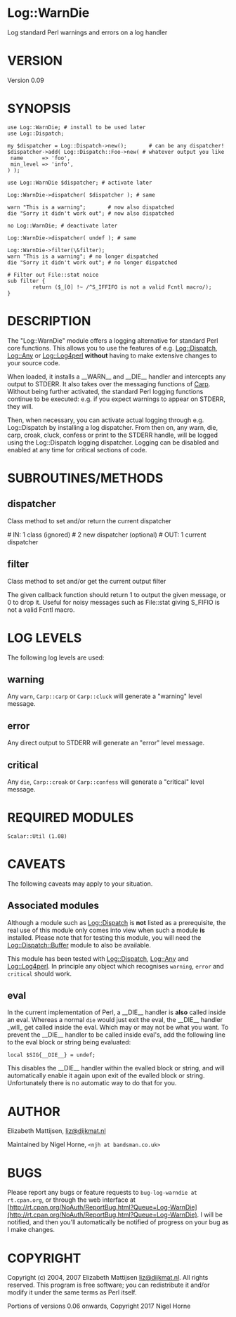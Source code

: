 # Log::WarnDie

Log standard Perl warnings and errors on a log handler

# VERSION

Version 0.09

# SYNOPSIS

    use Log::WarnDie; # install to be used later
    use Log::Dispatch;

    my $dispatcher = Log::Dispatch->new();       # can be any dispatcher!
    $dispatcher->add( Log::Dispatch::Foo->new( # whatever output you like
     name      => 'foo',
     min_level => 'info',
    ) );

    use Log::WarnDie $dispatcher; # activate later

    Log::WarnDie->dispatcher( $dispatcher ); # same

    warn "This is a warning";       # now also dispatched
    die "Sorry it didn't work out"; # now also dispatched

    no Log::WarnDie; # deactivate later

    Log::WarnDie->dispatcher( undef ); # same

    Log::WarnDie->filter(\&filter);
    warn "This is a warning"; # no longer dispatched
    die "Sorry it didn't work out"; # no longer dispatched

    # Filter out File::stat noice
    sub filter {
            return ($_[0] !~ /^S_IFFIFO is not a valid Fcntl macro/);
    }

# DESCRIPTION

The "Log::WarnDie" module offers a logging alternative for standard
Perl core functions.  This allows you to use the features of e.g.
[Log::Dispatch](https://metacpan.org/pod/Log::Dispatch), [Log::Any](https://metacpan.org/pod/Log::Any) or [Log::Log4perl](https://metacpan.org/pod/Log::Log4perl) **without** having to make extensive
changes to your source code.

When loaded, it installs a \_\_WARN\_\_ and \_\_DIE\_\_ handler and intercepts any
output to STDERR.  It also takes over the messaging functions of [Carp](https://metacpan.org/pod/Carp).
Without being further activated, the standard Perl logging functions continue
to be executed: e.g. if you expect warnings to appear on STDERR, they will.

Then, when necessary, you can activate actual logging through e.g.
Log::Dispatch by installing a log dispatcher.  From then on, any warn, die,
carp, croak, cluck, confess or print to the STDERR handle,  will be logged
using the Log::Dispatch logging dispatcher.  Logging can be disabled and
enabled at any time for critical sections of code.

# SUBROUTINES/METHODS

## dispatcher

Class method to set and/or return the current dispatcher

\# IN: 1 class (ignored)
\#     2 new dispatcher (optional)
\# OUT: 1 current dispatcher

## filter

Class method to set and/or get the current output filter

The given callback function should return 1 to output the given message, or 0
to drop it.
Useful for noisy messages such as File::stat giving S\_FIFIO is not a valid Fcntl macro.

# LOG LEVELS

The following log levels are used:

## warning

Any `warn`, `Carp::carp` or `Carp::cluck` will generate a "warning" level
message.

## error

Any direct output to STDERR will generate an "error" level message.

## critical

Any `die`, `Carp::croak` or `Carp::confess` will generate a "critical"
level message.

# REQUIRED MODULES

    Scalar::Util (1.08)

# CAVEATS

The following caveats may apply to your situation.

## Associated modules

Although a module such as [Log::Dispatch](https://metacpan.org/pod/Log::Dispatch) is **not** listed as a prerequisite,
the real use of this module only comes into view when such a module **is**
installed.  Please note that for testing this module, you will need the
[Log::Dispatch::Buffer](https://metacpan.org/pod/Log::Dispatch::Buffer) module to also be available.

This module has been tested with
[Log::Dispatch](https://metacpan.org/pod/Log::Dispatch), [Log::Any](https://metacpan.org/pod/Log::Any) and [Log::Log4perl](https://metacpan.org/pod/Log::Log4perl).
In principle any object which recognises `warning`, `error` and `critical` should work.

## eval

In the current implementation of Perl, a \_\_DIE\_\_ handler is **also** called
inside an eval.  Whereas a normal `die` would just exit the eval, the \_\_DIE\_\_
handler \_will\_ get called inside the eval.  Which may or may not be what you
want.  To prevent the \_\_DIE\_\_ handler to be called inside eval's, add the
following line to the eval block or string being evaluated:

    local $SIG{__DIE__} = undef;

This disables the \_\_DIE\_\_ handler within the evalled block or string, and
will automatically enable it again upon exit of the evalled block or string.
Unfortunately there is no automatic way to do that for you.

# AUTHOR

Elizabeth Mattijsen, <liz@dijkmat.nl>

Maintained by Nigel Horne, `<njh at bandsman.co.uk>`

# BUGS

Please report any bugs or feature requests to `bug-log-warndie at rt.cpan.org`,
or through the web interface at
[http://rt.cpan.org/NoAuth/ReportBug.html?Queue=Log-WarnDie](http://rt.cpan.org/NoAuth/ReportBug.html?Queue=Log-WarnDie).
I will be notified, and then you'll
automatically be notified of progress on your bug as I make changes.

# COPYRIGHT

Copyright (c) 2004, 2007 Elizabeth Mattijsen <liz@dijkmat.nl>. All rights
reserved.  This program is free software; you can redistribute it and/or
modify it under the same terms as Perl itself.

Portions of versions 0.06 onwards, Copyright 2017 Nigel Horne
